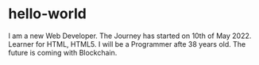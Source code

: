 # hello-world
I am a new Web Developer. The Journey has started on 10th of May 2022. Learner for HTML, HTML5. I will be a Programmer afte 38 years old. The future is coming with Blockchain.
